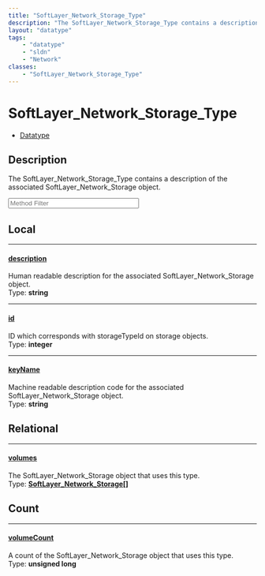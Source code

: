 ```yaml
---
title: "SoftLayer_Network_Storage_Type"
description: "The SoftLayer_Network_Storage_Type contains a description of the associated SoftLayer_Network_Storage object."
layout: "datatype"
tags:
    - "datatype"
    - "sldn"
    - "Network"
classes:
    - "SoftLayer_Network_Storage_Type"
---
```


# SoftLayer_Network_Storage_Type
<div id='service-datatype'>
    <ul id='sldn-reference-tabs'>
        <li id='datatype'> <a href='/reference/datatypes/SoftLayer_Network_Storage_Type' >Datatype</a></li>
    </ul>
</div>

## Description 
The SoftLayer_Network_Storage_Type contains a description of the associated SoftLayer_Network_Storage object. 





<!-- Service Filer BEGIN -->
<div class="view-filters">
        <div class="clearfix">
            <div class="search-input-box">
                <input placeholder="Method Filter" onkeyup="titleSearch(inputId='prop-input', divId='properties', elementClass='prop-row')" 
                    type="text" id="prop-input" value="" size="30" maxlength="128" class="form-text">
            </div>
        </div>
</div>
<!-- Service Filer END -->

<div id="properties" class="content">
<div id="localProperties" class="prop-content" >

## Local
-----
[description]: #description
#### [description]
Human readable description for the associated SoftLayer_Network_Storage object.   
<span class="type-label">Type: </span>**string**

-----
[id]: #id
#### [id]
ID which corresponds with storageTypeId on storage objects.   
<span class="type-label">Type: </span>**integer**

-----
[keyName]: #keyname
#### [keyName]
Machine readable description code for the associated SoftLayer_Network_Storage object.   
<span class="type-label">Type: </span>**string**

</div>
<!-- LOCAL PROPERTY END -->

<div id="relationalProperties"  class="prop-content" >

## Relational
-----
[volumes]: #volumes
#### [volumes]
The SoftLayer_Network_Storage object that uses this type.  
<span class="type-label">Type: </span>**<a href='/reference/datatypes/SoftLayer_Network_Storage'>SoftLayer_Network_Storage[] </a>**


## Count

-----
[volumeCount]: #volumecount
#### [volumeCount]
A count of the SoftLayer_Network_Storage object that uses this type.   
<span class="type-label">Type: </span>**unsigned long**

</div>


